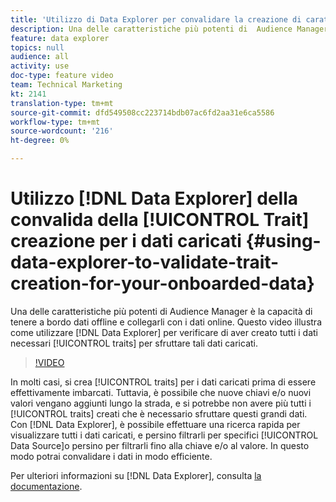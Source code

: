 ```yaml
---
title: 'Utilizzo di Data Explorer per convalidare la creazione di caratteristiche per i dati caricati '
description: Una delle caratteristiche più potenti di  Audience Manager è la capacità di tenere a bordo dati offline e collegarli con i dati online. Questo video illustra come utilizzare la Data Explorer per verificare di aver creato tutte le caratteristiche necessarie per sfruttare questi dati caricati.
feature: data explorer
topics: null
audience: all
activity: use
doc-type: feature video
team: Technical Marketing
kt: 2141
translation-type: tm+mt
source-git-commit: dfd549508cc223714bdb07ac6fd2aa31e6ca5586
workflow-type: tm+mt
source-wordcount: '216'
ht-degree: 0%

---
```



# Utilizzo [!DNL Data Explorer] della convalida della [!UICONTROL Trait] creazione per i dati caricati {#using-data-explorer-to-validate-trait-creation-for-your-onboarded-data}

Una delle caratteristiche più potenti di  Audience Manager è la capacità di tenere a bordo dati offline e collegarli con i dati online. Questo video illustra come utilizzare [!DNL Data Explorer] per verificare di aver creato tutti i dati necessari [!UICONTROL traits] per sfruttare tali dati caricati.

>[!VIDEO](https://video.tv.adobe.com/v/25149/?quality=12)

In molti casi, si crea [!UICONTROL traits] per i dati caricati prima di essere effettivamente imbarcati. Tuttavia, è possibile che nuove chiavi e/o nuovi valori vengano aggiunti lungo la strada, e si potrebbe non avere più tutti i [!UICONTROL traits] creati che è necessario sfruttare questi grandi dati. Con [!DNL Data Explorer], è possibile effettuare una ricerca rapida per visualizzare tutti i dati caricati, e persino filtrarli per specifici [!UICONTROL Data Source]o persino per filtrarli fino alla chiave e/o al valore. In questo modo potrai convalidare i dati in modo efficiente.

Per ulteriori informazioni su [!DNL Data Explorer], consulta [la documentazione](https://experiencecloud.adobe.com/resources/help/en_US/aam/data-explorer.html).